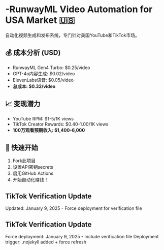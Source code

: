# -RunwayML Video Automation for USA Market 🇺🇸

自动化视频生成和发布系统，专门针对美国YouTube和TikTok市场。

## 💰 成本分析 (USD)
- RunwayML Gen4 Turbo: $0.25/video
- GPT-4o内容生成: $0.02/video  
- ElevenLabs语音: $0.05/video
- **总成本: $0.32/video**

## 📈 变现潜力
- YouTube RPM: $1-5/1K views
- TikTok Creator Rewards: $0.40-1.00/1K views
- **100万观看预期收入: $1,400-6,000**

## 🚀 快速开始
1. Fork此项目
2. 设置API密钥secrets
3. 启用GitHub Actions
4. 开始自动化赚钱！

## TikTok Verification Update
Updated: January 9, 2025 - Force deployment for verification file

## TikTok Verification Update
Force deployment: January 9, 2025 - Include verification file
Deployment trigger: .nojekyll added + force refresh

